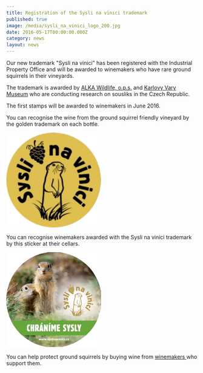 ```yaml
---
title: Registration of the Sysli na vinici trademark
published: true
image: /media/sysli_na_vinici_logo_200.jpg
date: 2016-05-17T00:00:00.000Z
category: news
layout: news
---
```

Our new trademark "Sysli na vinici" has been registered with the Industrial Property Office and will be awarded to winemakers who have rare ground squirrels in their vineyards.

The trademark is awarded by [ALKA Wildlife, o.p.s.](https://www.alkawildlife.eu/) and [Karlovy Vary Museum](http://www.kvmuz.cz/) who are conducting research on sousliks in the Czech Republic.

The first stamps will be awarded to winemakers in June 2016.

You can recognise the wine from the ground squirrel friendly vineyard by the golden trademark on each bottle.

![](/media/logo_syslinavinici_zc_m-cutout-resize.png)


You can recognise winemakers awarded with the Sysli na vinici trademark by this sticker at their cellars.

![](/media/samolepka_syslinavinici-reszie-cutout.png)

You can help protect ground squirrels by buying wine from [winemakers ](https://en.syslinavinici.cz/souslik-stamp/our-wineries)who support them.

